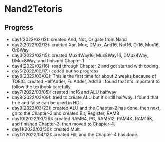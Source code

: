 # Nand2Tetoris
## Progress
* day1(2022/02/12):  created And, Not, Or gate from Nand
* day2(2022/02/13):  craeted Xor, Mux, DMux, And16, Not16, Or16, Mux16, Or8Way
* day3(2022/02/15):  created Mux4Way16, Mux8Way16, DMux4Way, DMux8Way, and finished Chapter 1
* day4(2022/02/16):  read through Chapter 2 and got started with coding
* day5(2022/02/17):  coded but no progress
* day6(2022/03/03):  This is the first time for about 2 weeks because of TOEIC. created HalfAdder, FulAdder, Add16
                     I found that it's important to follow the textbook carefully.
* day7(2022/03/05):  created Inc16 and ALU halfway
* day8(2022/03/09):  tried to create ALU but it's still halfway. I found that true and false can be used in HDL.
* day9(2022/03/23):  created ALU and the Chapter-2 has done. then next, go to the Chapter-3 and created Bit, Register, RAM8
* day10(2022/03/26): created RAM64, PC, RAM512, RAM4K, RAM16K, and finished Chapter-3. then moved to Chapter-4.
* day11(2022/03/30): created Mult.
* day12(2022/04/12): created Fill, and the Chapter-4 has done.